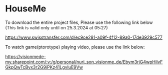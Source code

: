 # HouseMe


To download the entire project files, Please use the following link below (This link is valid only until on 25.3.2024 at 05:27)

https://www.swisstransfer.com/d/ec9ce281-a09f-4f12-89a0-17de3929c577

To watch game(ptorotype) playing video, please use the link below:

https://visionmede-my.sharepoint.com/:v:/g/personal/nuri_son_visionme_de/Ebym3rjG4wpHilvFGkpQwTcBvx3r2G9iPKz41LgvluE9Vw
